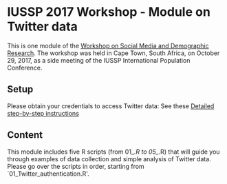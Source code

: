 # IUSSP 2017 Workshop - Module on Twitter data

This is one module of the [Workshop on Social Media and Demographic Research](https://github.com/CSDE-UW/IUSSP-digital-demog-2017). The workshop was held in Cape Town, South Africa, on October 29, 2017, as a side meeting of the IUSSP International Population Conference.


## Setup

Please obtain your credentials to access Twitter data: See these [Detailed step-by-step instructions](https://github.com/ezagheni/IUSSP2017_Twitter_module/blob/master/Instuctions_to_obtain_Twitter_credentials.pdf)  

## Content

This module includes five R scripts (from 01_*.R to 05_*.R) that will guide you through examples of data collection and simple analysis of Twitter data. Please go over the scripts in order, starting from `01_Twitter_authentication.R'.   